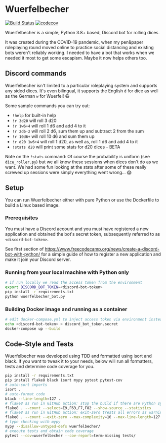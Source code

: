 
# Wuerfelbecher 

[![Build Status](https://github.com/pielmach/wuerfelbecher/actions/workflows/main.yml/badge.svg?branch=master)](https://github.com/pielmach/wuerfelbecher/actions)
[![codecov](https://codecov.io/gh/pielmach/wuerfelbecher/branch/master/graph/badge.svg)](https://codecov.io/gh/pielmach/wuerfelbecher)

Wuerfelbecher is a simple, Python 3.8+ based, Discord bot for rolling dices.

It was created during the COVID-19 pandemic, when my pen&paper roleplaying round moved online to practice social distancing and existing bots weren't reliably working. I needed to have a bot that works when we needed it most to get some escapism.
Maybe it now helps others too.

## Discord commands

Wuerfelbecher isn't limited to a particular roleplaying system and supports any sided dices. It's even bilingual, it supports the English `d` for dice as well as the German `w` for Wuerfel! 😃

Some sample commands you can try out:
* `!help` for built-in help
* `!r 3d20` will roll 3 d20
* `!r 1w6+4` will roll 1 d6 and add 4 to it
* `!r 2d6-2` will roll 2 d6, sum them up and subtract 2 from the sum
* `!r 10d6+` will roll 10 d6 and sum them up
* `!r d20 1w6+4` will roll 1 d20, as well as, roll 1 d6 and add 4 to it
* `!stats d20` will print some stats for d20 dices - BETA

Note on the `!stats` command: Of course the probability is uniform (see `dice_roller.py`) but we all know these sessions when dices don't do as we want. We had some fun looking at the stats after some of these really screwed up sessions were simply everything went wrong... 😱

## Setup

You can run Wuerfelbecher either with pure Python or use the Dockerfile to build a Linux based image.

### Prerequisites

You must have a Discord account and you must have registered a new application and obtained the bot's secret token, subsequently referred to as `<discord-bot-token>`.

See first section of https://www.freecodecamp.org/news/create-a-discord-bot-with-python/ for a simple guide of how to register a new application and make it join your Discord server.

### Running from your local machine with Python only

```bash
# if run locally we read the access token from the environment
export DISCORD_BOT_TOKEN=<discord-bot-token>
pip install -r requirements.txt
python wuerfelbecher_bot.py
```

### Building Docker image and running as a container

```bash
# edit docker-compose.yml to inject access token via environment instead of using docker secrets
echo <discord-bot-token> > discord_bot_token.secret
docker-compose up --build
```

## Code-Style and Tests

Wuerfelbecher was developed using TDD and formatted using isort and black. If you want to tweak it to your needs, below will run all formatters, tests and determine code coverage for you.

```bash
pip install -r requirements.txt
pip install flake8 black isort mypy pytest pytest-cov
# auto-sort imports
isort .
# auto-format code
black --line-length=127 .
# flake8 as run in GitHub action: stop the build if there are Python syntax errors or undefined names
flake8 . --count --select=E9,F63,F7,F82 --show-source --statistics
# flake8 as run in GitHub action: exit-zero treats all errors as warnings. The GitHub editor is 127 chars wide
flake8 . --count --exit-zero --max-complexity=10 --max-line-length=127 --statistics
# type checking with mypy
mypy --disallow-untyped-defs wuerfelbecher/
# execute tests and obtain code coverage
pytest --cov=wuerfelbecher --cov-report=term-missing tests/
```

